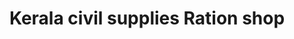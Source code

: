 ---
title: "Kerala civil supplies Ration shop"
url: /pattanakkad-cherthala/kerala-civil-supplies-ration-shop-puthiyakavu-konattussery-road/
shop: shop
---